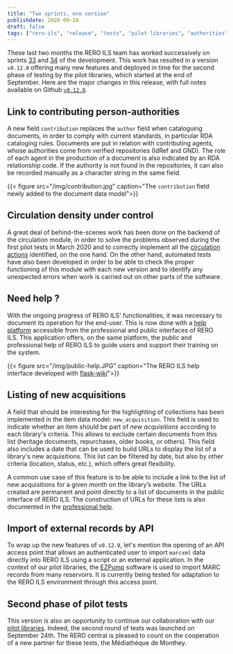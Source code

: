 ```yaml
---
title: "Two sprints, one version"
publishdate: 2020-09-28
draft: false
tags: ["rero-ils", "release", "tests", "pilot libraries", "authorities"]
---
```


These last two months the RERO ILS team has worked successively on sprints [33](https://tree.taiga.io/project/rero21-reroils/taskboard/sprint-33-108) and [34](https://tree.taiga.io/project/rero21-reroils/taskboard/sprint-34-93) of the development. This work has resulted in a version `v0.12.0` offering many new features and deployed in time for the second phase of testing by the pilot libraries, which started at the end of September. Here are the major changes in this release, with full notes available on Github [`v0.12.0`](https://github.com/rero/rero-ils/blob/dev/RELEASE-NOTES.rst#v0120).

<!--more-->

## Link to contributing person-authorities

A new field `contribution` replaces the `author` field when cataloguing documents, in order to comply with current standards, in particular RDA cataloging rules. Documents are put in relation with contributing agents, whose authorities come from verified repositories (IdRef and GND). The role of each agent in the production of a document is also indicated by an RDA relationship code. If the authority is not found in the repositories, it can also be recorded manually as a character string in the same field.

{{< figure src="/img/contribution.jpg" caption="The `contribution` field newly added to the document data model">}}

## Circulation density under control

A great deal of behind-the-scenes work has been done on the backend of the circulation module, in order to solve the problems observed during the first pilot tests in March 2020 and to correctly implement all the [circulation actions](https://github.com/rero/rero-ils/blob/dev/doc/circulation/actions.md) identified, on the one hand. On the other hand, automated tests have also been developed in order to be able to check the proper functioning of this module with each new version and to identify any unexpected errors when work is carried out on other parts of the software.

## Need help ?

With the ongoing progress of RERO ILS' functionalities, it was necessary to document its operation for the end-user. This is now done with a [help platform](https://ils.test.rero.ch/help/home/) accessible from the professional and public interfaces of RERO ILS. This application offers, on the same platform, the public and professional help of RERO ILS to guide users and support their training on the system.

{{< figure src="/img/public-help.JPG" caption="The RERO ILS help interface developed with [flask-wiki](https://github.com/rero/flask-wiki)">}}

## Listing of new acquisitions

A field that should be interesting for the highlighting of collections has been implemented in the item data model: `new_acquisition`. This field is used to indicate whether an item should be part of _new acquisitions_ according to each library's criteria. This allows to exclude certain documents from this list (heritage documents, repurchases, older books, or others). This field also includes a date that can be used to build URLs to display the list of a library's new acquisitions. This list can be filtered by date, but also by other criteria (location, status, etc.), which offers great flexibility.

A common use case of this feature is to be able to include a link to the list of new acquisitions for a given month on the library’s website. The URLs created are permanent and point directly to a list of documents in the public interface of RERO ILS. The construction of URLs for these lists is also documented in the [professional help](https://ils.test.rero.ch/help/recherche/#nouvelles-acquisitions).

## Import of external records by API

To wrap up the new features of `v0.12.0`, let's mention the opening of an API access point that allows an authenticated user to import `marcxml` data directly into RERO ILS using a script or an external application. In the context of our pilot libraries, the [EZPump](http://www.ngscan.com/ezpump/) software is used to import MARC records from many reservoirs. It is currently being tested for adaptation to the RERO ILS environment through this access point.

## Second phase of pilot tests

This version is also an opportunity to continue our collaboration with our [pilot libraries](/reroils/early_adopters/). Indeed, the second round of tests was launched on September 24th. The RERO central is pleased to count on the cooperation of a new partner for these tests, the Médiathèque de Monthey.